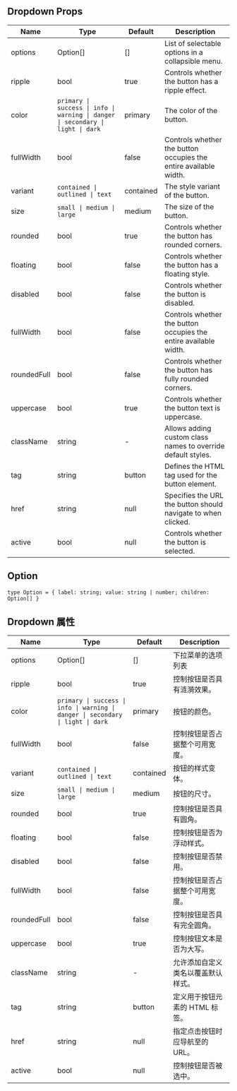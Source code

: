 ## Dropdown Props

| Name        | Type                                                                            | Default   | Description                                                      |
| ----------- | ------------------------------------------------------------------------------- | --------- | ---------------------------------------------------------------- |
| options     | Option[]                                                                        | []        | List of selectable options in a collapsible menu.                |
| ripple      | bool                                                                            | true      | Controls whether the button has a ripple effect.                 |
| color       | `primary \| success \| info \| warning \| danger \| secondary \| light \| dark` | primary   | The color of the button.                                         |
| fullWidth   | bool                                                                            | false     | Controls whether the button occupies the entire available width. |
| variant     | `contained \| outlined \| text`                                                 | contained | The style variant of the button.                                 |
| size        | `small \| medium \| large`                                                      | medium    | The size of the button.                                          |
| rounded     | bool                                                                            | true      | Controls whether the button has rounded corners.                 |
| floating    | bool                                                                            | false     | Controls whether the button has a floating style.                |
| disabled    | bool                                                                            | false     | Controls whether the button is disabled.                         |
| fullWidth   | bool                                                                            | false     | Controls whether the button occupies the entire available width. |
| roundedFull | bool                                                                            | false     | Controls whether the button has fully rounded corners.           |
| uppercase   | bool                                                                            | true      | Controls whether the button text is uppercase.                   |
| className   | string                                                                          | -         | Allows adding custom class names to override default styles.     |
| tag         | string                                                                          | button    | Defines the HTML tag used for the button element.                |
| href        | string                                                                          | null      | Specifies the URL the button should navigate to when clicked.    |
| active      | bool                                                                            | null      | Controls whether the button is selected.                         |

## Option

```tsx
type Option = { label: string; value: string | number; children: Option[] }
```

## Dropdown 属性

| Name        | Type                                                                            | Default   | Description                        |
| ----------- | ------------------------------------------------------------------------------- | --------- | ---------------------------------- |
| options     | Option[]                                                                        | []        | 下拉菜单的选项列表                 |
| ripple      | bool                                                                            | true      | 控制按钮是否具有涟漪效果。         |
| color       | `primary \| success \| info \| warning \| danger \| secondary \| light \| dark` | primary   | 按钮的颜色。                       |
| fullWidth   | bool                                                                            | false     | 控制按钮是否占据整个可用宽度。     |
| variant     | `contained \| outlined \| text`                                                 | contained | 按钮的样式变体。                   |
| size        | `small \| medium \| large`                                                      | medium    | 按钮的尺寸。                       |
| rounded     | bool                                                                            | true      | 控制按钮是否具有圆角。             |
| floating    | bool                                                                            | false     | 控制按钮是否为浮动样式。           |
| disabled    | bool                                                                            | false     | 控制按钮是否禁用。                 |
| fullWidth   | bool                                                                            | false     | 控制按钮是否占据整个可用宽度。     |
| roundedFull | bool                                                                            | false     | 控制按钮是否具有完全圆角。         |
| uppercase   | bool                                                                            | true      | 控制按钮文本是否为大写。           |
| className   | string                                                                          | -         | 允许添加自定义类名以覆盖默认样式。 |
| tag         | string                                                                          | button    | 定义用于按钮元素的 HTML 标签。     |
| href        | string                                                                          | null      | 指定点击按钮时应导航至的 URL。     |
| active      | bool                                                                            | null      | 控制按钮是否被选中。               |
